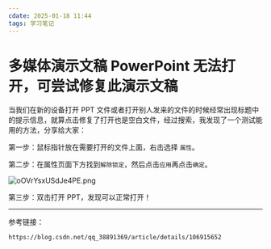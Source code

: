 ```yaml
---
cdate: 2025-01-18 11:44
tags: 学习笔记 
---
```


# 多媒体演示文稿 PowerPoint 无法打开，可尝试修复此演示文稿

当我们在新的设备打开 PPT 文件或者打开别人发来的文件的时候经常出现标题中的提示信息，就算点击修复了打开也是空白文件，经过搜索，我发现了一个测试能用的方法，分享给大家：

第一步：鼠标指针放在需要打开的文件上面，右击选择 `属性`。

第二步：在属性页面下方找到`解除锁定`，然后点击`应用`再点击``确定``。

![oOVrYsxUSdJe4PE.png](https://s2.loli.net/2025/01/18/oOVrYsxUSdJe4PE.png)

第三步：双击打开 PPT，发现可以正常打开！

---

参考链接：

```
https://blog.csdn.net/qq_38891369/article/details/106915652
```